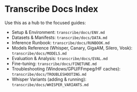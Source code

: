 # Transcribe Docs Index

Use this as a hub to the focused guides:

- Setup & Environment: `transcribe/docs/ENV.md`
- Datasets & Manifests: `transcribe/docs/DATA.md`
- Inference Runbook: `transcribe/docs/RUNBOOK.md`
- Models Reference (Whisper, Canary, GigaAM, Silero, Vosk): `transcribe/docs/MODELS.md`
- Evaluation & Analysis: `transcribe/docs/EVAL.md`
- Fine-tuning: `transcribe/docs/FINETUNE.md`
- Troubleshooting (Windows/GPU/FFmpeg/HF caches): `transcribe/docs/TROUBLESHOOTING.md`
- Whisper Variants (adding & running): `transcribe/docs/WHISPER_VARIANTS.md`

